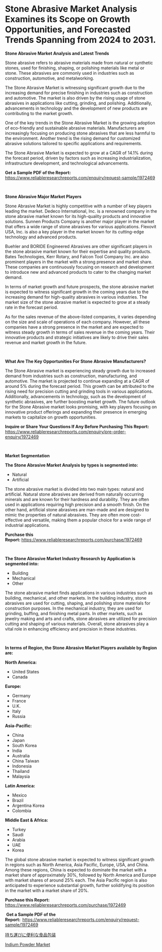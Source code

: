 <p><h1>Stone Abrasive Market Analysis Examines its Scope on Growth Opportunities, and Forecasted Trends Spanning from 2024 to 2031.</h1></p><p><strong>Stone Abrasive Market Analysis and Latest Trends</strong></p>
<p><p>Stone abrasive refers to abrasive materials made from natural or synthetic stones, used for finishing, shaping, or polishing materials like metal or stone. These abrasives are commonly used in industries such as construction, automotive, and metalworking.</p><p>The Stone Abrasive Market is witnessing significant growth due to the increasing demand for precise finishing in industries such as construction and automotive. The market is also driven by the rising usage of stone abrasives in applications like cutting, grinding, and polishing. Additionally, advancements in technology and the development of new products are contributing to the market growth.</p><p>One of the key trends in the Stone Abrasive Market is the growing adoption of eco-friendly and sustainable abrasive materials. Manufacturers are increasingly focusing on producing stone abrasives that are less harmful to the environment. Another trend is the rising demand for customized abrasive solutions tailored to specific applications and requirements.</p><p>The Stone Abrasive Market is expected to grow at a CAGR of 14.1% during the forecast period, driven by factors such as increasing industrialization, infrastructure development, and technological advancements.</p></p>
<p><strong>Get a Sample PDF of the Report:&nbsp;</strong> <a href="https://www.reliableresearchreports.com/enquiry/request-sample/1972469">https://www.reliableresearchreports.com/enquiry/request-sample/1972469</a></p>
<p>&nbsp;</p>
<p><strong>Stone Abrasive Major Market Players</strong></p>
<p><p>Stone Abrasive Market is highly competitive with a number of key players leading the market. Dedeco International, Inc. is a renowned company in the stone abrasive market known for its high-quality products and innovative solutions. Sunnen Products Company is another major player in the market that offers a wide range of stone abrasives for various applications. Flexovit USA, Inc. is also a key player in the market known for its cutting-edge technology and advanced products.</p><p>Buehler and BORIDE Engineered Abrasives are other significant players in the stone abrasive market known for their expertise and quality products. Bates Technologies, Kerr Rotary, and Falcon Tool Company Inc. are also prominent players in the market with a strong presence and market share. These companies are continuously focusing on research and development to introduce new and advanced products to cater to the changing market demand.</p><p>In terms of market growth and future prospects, the stone abrasive market is expected to witness significant growth in the coming years due to the increasing demand for high-quality abrasives in various industries. The market size of the stone abrasive market is expected to grow at a steady rate in the forecast period.</p><p>As for the sales revenue of the above-listed companies, it varies depending on the size and scale of operations of each company. However, all these companies have a strong presence in the market and are expected to witness steady growth in terms of sales revenue in the coming years. Their innovative products and strategic initiatives are likely to drive their sales revenue and market growth in the future.</p></p>
<p>&nbsp;</p>
<p><strong>What Are The Key Opportunities For Stone Abrasive Manufacturers?</strong></p>
<p><p>The Stone Abrasive market is experiencing steady growth due to increased demand from industries such as construction, manufacturing, and automotive. The market is projected to continue expanding at a CAGR of around 5% during the forecast period. This growth can be attributed to the rising need for precision cutting and grinding tools in various applications. Additionally, advancements in technology, such as the development of synthetic abrasives, are further boosting market growth. The future outlook for the Stone Abrasive market looks promising, with key players focusing on innovative product offerings and expanding their presence in emerging markets to capitalize on growth opportunities.</p></p>
<p><strong>Inquire or Share Your Questions If Any Before Purchasing This Report:</strong> <a href="https://www.reliableresearchreports.com/enquiry/pre-order-enquiry/1972469">https://www.reliableresearchreports.com/enquiry/pre-order-enquiry/1972469</a></p>
<p>&nbsp;</p>
<p><strong>Market Segmentation</strong></p>
<p><strong>The Stone Abrasive Market Analysis by types is segmented into:</strong></p>
<p><ul><li>Natural</li><li>Artificial</li></ul></p>
<p><p>The stone abrasive market is divided into two main types: natural and artificial. Natural stone abrasives are derived from naturally occurring minerals and are known for their hardness and durability. They are often used in applications requiring high precision and a smooth finish. On the other hand, artificial stone abrasives are man-made and are designed to mimic the properties of natural abrasives. They are often more cost-effective and versatile, making them a popular choice for a wide range of industrial applications.</p></p>
<p><strong>Purchase this Report:&nbsp;</strong><a href="https://www.reliableresearchreports.com/purchase/1972469">https://www.reliableresearchreports.com/purchase/1972469</a></p>
<p>&nbsp;</p>
<p><strong>The Stone Abrasive Market Industry Research by Application is segmented into:</strong></p>
<p><ul><li>Building</li><li>Mechanical</li><li>Other</li></ul></p>
<p><p>The stone abrasive market finds applications in various industries such as building, mechanical, and other markets. In the building industry, stone abrasives are used for cutting, shaping, and polishing stone materials for construction purposes. In the mechanical industry, they are used for grinding, buffing, and finishing metal parts. In other markets, such as jewelry making and arts and crafts, stone abrasives are utilized for precision cutting and shaping of various materials. Overall, stone abrasives play a vital role in enhancing efficiency and precision in these industries.</p></p>
<p>&nbsp;</p>
<p><strong>In terms of Region, the Stone Abrasive Market Players available by Region are:</strong></p>
<p>
    <p> <strong> North America: </strong>
        <ul>
            <li>United States</li>
            <li>Canada</li>
        </ul>
        </p> 
    <p> <strong> Europe: </strong>
        <ul>
            <li>Germany</li>
            <li>France</li>
            <li>U.K.</li>
            <li>Italy</li>
            <li>Russia</li>
        </ul>
        </p> 
    <p> <strong> Asia-Pacific: </strong>
        <ul>
            <li>China</li>
            <li>Japan</li>
            <li>South Korea</li>
            <li>India</li>
            <li>Australia</li>
            <li>China Taiwan</li>
            <li>Indonesia</li>
            <li>Thailand</li>
            <li>Malaysia</li>
        </ul>
        </p> 
    <p> <strong> Latin America: </strong>
        <ul>
            <li>Mexico</li>
            <li>Brazil</li>
            <li>Argentina Korea</li>
            <li>Colombia</li>
        </ul>
        </p> 
    <p> <strong> Middle East & Africa: </strong>
        <ul>
            <li>Turkey</li>
            <li>Saudi</li>
            <li>Arabia</li>
            <li>UAE</li>
            <li>Korea</li>
        </ul>
    </p>
    </p>
<p><p>The global stone abrasive market is expected to witness significant growth in regions such as North America, Asia Pacific, Europe, USA, and China. Among these regions, China is expected to dominate the market with a market share of approximately 30%, followed by North America and Europe with market shares of around 25% each. The Asia Pacific region is also anticipated to experience substantial growth, further solidifying its position in the market with a market share of 20%.</p></p>
<p><strong>Purchase this Report: </strong><a href="https://www.reliableresearchreports.com/purchase/1972469">https://www.reliableresearchreports.com/purchase/1972469</a></p>
<p>&nbsp;<strong>Get a Sample PDF of the Report:&nbsp;&nbsp;</strong><a href="https://www.reliableresearchreports.com/enquiry/request-sample/1972469">https://www.reliableresearchreports.com/enquiry/request-sample/1972469</a></p>
<p><strong></strong></p>
<p><p><a href="https://github.com/vhemk0794148/Market-Research-Report-List-1/blob/main/8683686192951.md">持ち運びに便利な食品包装</a></p><p><a href="https://github.com/nicholepatriciadoylenwnrjr0/Market-Research-Report-List-1/blob/main/indium-powder-market.md">Indium Powder Market</a></p></p>
